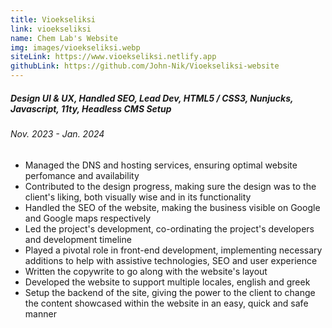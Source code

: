 ```yaml
---
title: Vioekseliksi
link: vioekseliksi
name: Chem Lab's Website
img: images/vioekseliksi.webp
siteLink: https://www.vioekseliksi.netlify.app
githubLink: https://github.com/John-Nik/Vioekseliksi-website
---
```

##### *Design UI & UX, Handled SEO, Lead Dev, HTML5 / CSS3, Nunjucks, Javascript, 11ty, Headless CMS Setup*

###### Nov. 2023 - Jan. 2024

* Managed the DNS and hosting services, ensuring optimal website perfomance and availability
* Contributed to the design progress, making sure the design was to the client's liking, both visually wise and in its functionality
* Handled the SEO of the website, making the business visible on Google and Google maps respectively
* Led the project's development, co-ordinating the project's developers and development timeline
* Played a pivotal role in front-end development, implementing necessary additions to help with assistive technologies, SEO and user experience
* Written the copywrite to go along with the website's layout
* Developed the website to support multiple locales, english and greek
* Setup the backend of the site, giving the power to the client to change the content showcased within the website in an easy, quick and safe manner
